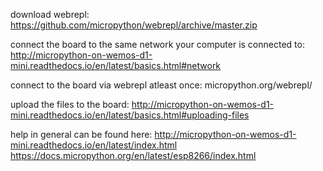 download webrepl: 
https://github.com/micropython/webrepl/archive/master.zip

connect the board to the same network your computer is connected to:
http://micropython-on-wemos-d1-mini.readthedocs.io/en/latest/basics.html#network

connect to the board via webrepl atleast once:
micropython.org/webrepl/

upload the files to the board:
http://micropython-on-wemos-d1-mini.readthedocs.io/en/latest/basics.html#uploading-files

help in general can be found here:
http://micropython-on-wemos-d1-mini.readthedocs.io/en/latest/index.html
https://docs.micropython.org/en/latest/esp8266/index.html
